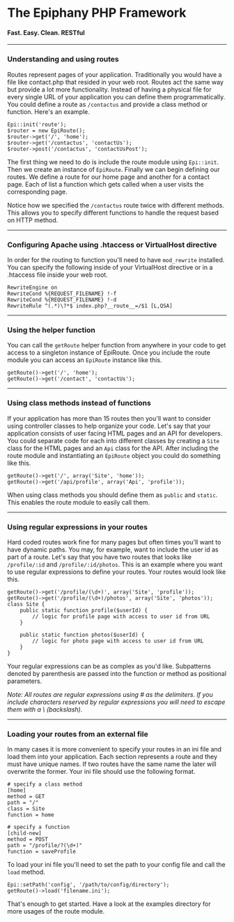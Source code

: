 The Epiphany PHP Framework
=======================
#### Fast. Easy. Clean. RESTful

----------------------------------------

### Understanding and using routes

Routes represent pages of your application. Traditionally you would have a file like contact.php that resided in your web root. Routes act the same way but provide a lot more functionality. Instead of having a physical file for every single URL of your application you can define them programmatically. You could define a route as `/contactus` and provide a class method or function. Here's an example.

    Epi::init('route');
    $router = new EpiRoute();
    $router->get('/', 'home');
    $router->get('/contactus', 'contactUs');
    $router->post('/contactus', 'contactUsPost');

The first thing we need to do is include the route module using `Epi::init`. Then we create an instance of `EpiRoute`. Finally we can begin defining our routes. We define a route for our home page and another for a contact page. Each of list a function which gets called when a user visits the corresponding page.

Notice how we specified the `/contactus` route twice with different methods. This allows you to specify different functions to handle the request based on HTTP method.

----------------------------------------

### Configuring Apache using .htaccess or VirtualHost directive

In order for the routing to function you'll need to have `mod_rewrite` installed. You can specify the following inside of your VirtualHost directive or in a .htaccess file inside your web root.

    RewriteEngine on
    RewriteCond %{REQUEST_FILENAME} !-f
    RewriteCond %{REQUEST_FILENAME} !-d
    RewriteRule ^(.*)\?*$ index.php?__route__=/$1 [L,QSA]

----------------------------------------

### Using the helper function

You can call the `getRoute` helper function from anywhere in your code to get access to a singleton instance of EpiRoute. Once you include the route module you can access an `EpiRoute` instance like this.

    getRoute()->get('/', 'home');
    getRoute()->get('/contact', 'contactUs');


----------------------------------------

### Using class methods instead of functions

If your application has more than 15 routes then you'll want to consider using controller classes to help organize your code. Let's say that your application consists of user facing HTML pages and an API for developers. You could separate code for each into different classes by creating a `Site` class for the HTML pages and an `Api` class for the API. After including the route module and instantiating an `EpiRoute` object you could do something like this.

    getRoute()->get('/', array('Site', 'home'));
    getRoute()->get('/api/profile', array('Api', 'profile'));

When using class methods you should define them as `public` and `static`. This enables the route module to easily call them.

----------------------------------------

### Using regular expressions in your routes

Hard coded routes work fine for many pages but often times you'll want to have dynamic paths. You may, for example, want to include the user id as part of a route. Let's say that you have two routes that looks like `/profile/:id` and `/profile/:id/photos`. This is an example where you want to use regular expressions to define your routes. Your routes would look like this.

    getRoute()->get('/profile/(\d+)', array('Site', 'profile'));
    getRoute()->get('/profile/(\d+)/photos', array('Site', 'photos'));
    class Site {
        public static function profile($userId) {
            // logic for profile page with access to user id from URL
        }

        public static function photos($userId) {
            // logic for photo page with access to user id from URL
        }
    }

Your regular expressions can be as complex as you'd like. Subpatterns denoted by parenthesis are passed into the function or method as positional parameters.

_Note: All routes are regular expressions using # as the delimiters. If you include characters reserved by regular expressions you will need to escape them with a \ (backslash)._

----------------------------------------

### Loading your routes from an external file

In many cases it is more convenient to specify your routes in an ini file and load them into your application. Each section represents a route and they must have unique names. If two routes have the same name the later will overwrite the former. Your ini file should use the following format.

    # specify a class method
    [home]
    method = GET
    path = "/"
    class = Site
    function = home
    
    # specify a function
    [child-new]
    method = POST
    path = "/profile/?(\d+)"
    function = saveProfile

To load your ini file you'll need to set the path to your config file and call the `load` method.

    Epi::setPath('config', '/path/to/config/directory');
    getRoute()->load('filename.ini');

That's enough to get started. Have a look at the examples directory for more usages of the route module.
